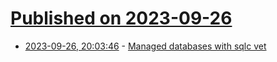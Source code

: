 # [Published on 2023-09-26](index.md)

* [2023-09-26, 20:03:46](https://lobste.rs/s/liyvri/managed_databases_with_sqlc_vet) - [Managed databases with sqlc vet](https://sqlc.dev/posts/2023/09/25/v1.22.0-managed-databases/)
